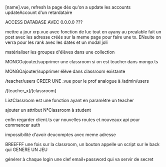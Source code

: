 [name].vue, refresh la page dès qu'on a update les accounts
updateAccount d'un retardataire


ACCESS DATABASE AVEC 0.0.0.0 ???

mettre a jour xrp.vue avec fonction de luc tout en ayany au prealable fait un post avec les adresse créés sur la meme page pour faire une tx. ENsuite on verra pour les rank avec les dates et un modal joli

matérialiser les groupes d'élèves dans une collection

MONGOajouter/supprimer une classroom si on est teacher dans mongo.ts

MONGOajouter/supprimer élève dans classroom existante

/teacher/users CREER UNE .vue pour le prof analogue à /admin/users

/[teacher_x]/[classroom]

ListClassroom est une fonction ayant en paramètre un teacher

ajouter un attribut N°Classroom à student

enfin regarder client.ts car nouvelles routes et nouveaux api pour commencer auth

impossibilité d'avoir deucomptes avec meme adresse

BREEFFF une fois sur la classroom, un bouton appelle un script sur le back qui
GENERE UN JEU

générer à chaque login une clef email+password qui va servir de secret
